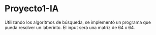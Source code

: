 # Proyecto1-IA
Utilizando los algoritmos de búsqueda, se implementó un programa que pueda resolver un laberinto. El input será una matriz de 64 x 64.
